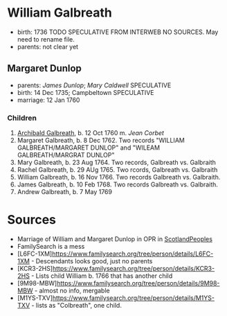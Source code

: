 # William Galbreath

- birth: 1736 TODO SPECULATIVE FROM INTERWEB NO SOURCES.  May need to rename file.
- parents: not clear yet

## Margaret Dunlop

- parents: *James Dunlop*; *Mary Caldwell*  SPECULATIVE
- birth: 14 Dec 1735; Campbeltown SPECULATIVE
- marriage: 12 Jan 1760

### Children

1. [Archibald Galbreath](galbreath-archibald-1760.md), b. 12 Oct 1760 m. *Jean Corbet*
2. Margaret Galbreath, b. 8 Dec 1762.  Two records "WILLIAM GALBREATH/MARGARET DUNLOP" and "WILEAM GALBREATH/MARGRAT DUNLOP"
3. Mary Galbreath, b. 23 Aug 1764. Two records, Galbreath vs. Galbraith
4. Rachel Galbreath, b. 29 AUg 1765. Two rcords, Galbreath vs. Galbraith
5. William Galbreath, b. 16 Nov 1766. Two records Galbreath vs. Galbraith.
6. James Galbreath, b. 10 Feb 1768. Two records Galbreath vs. Galbraith.
7. Andrew Galbreath, b. 7 May 1769

# Sources

- Marriage of William and Margaret Dunlop in OPR in [ScotlandPeoples](https://www.scotlandspeople.gov.uk/record-results?search_type=people&event=M&record_type%5B0%5D=opr_marriages&church_type=Old%20Parish%20Registers&dl_cat=church&dl_rec=church-banns-marriages&surname=galbreath&surname_so=fuzzy&forename=w&forename_so=starts&spouse_name=dunlop&spouse_name_so=exact&from_year=1760&to_year=1760&record=Church%20of%20Scotland%20%28old%20parish%20registers%29%20Roman%20Catholic%20Church%20Other%20churches)
- FamilySearch is a mess 
 - [L6FC-1XM]https://www.familysearch.org/tree/person/details/L6FC-1XM - Descendants looks good, just no parents
 - [KCR3-2HS]https://www.familysearch.org/tree/person/details/KCR3-2HS - Lists child William b. 1766 that has another child
 - [9M98-MBW]https://www.familysearch.org/tree/person/details/9M98-MBW - almost no info, mergable
 - [M1YS-TXV]https://www.familysearch.org/tree/person/details/M1YS-TXV - lists as "Colbreath", one child.
